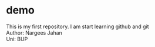 # demo
This is my first repository. I am start learning github and git
<br>
Author: Nargees Jahan
<br>
Uni: BUP